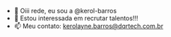 - 👋 Oiii rede, eu sou a @kerol-barros
- 👀 Estou interessada em recrutar talentos!!!
- 📫 Meu contato: kerolayne.barros@dqrtech.com.br
<!---
kerol-barros/kerol-barros is a ✨ special ✨ repository because its `README.md` (this file) appears on your GitHub profile.
You can click the Preview link to take a look at your changes.
--->
